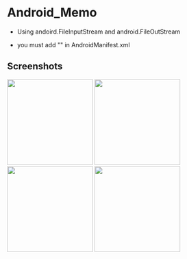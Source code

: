 # Android_Memo

* Using andoird.FileInputStream and android.FileOutStream

* you must add "<uses-permission android:name="android.permission.WRITE_EXTERNAL_STORAGE"/>" in AndroidManifest.xml

Screenshots
-----------

<div>
<img width="200" src="https://user-images.githubusercontent.com/37185394/52102868-0ff77880-2626-11e9-8418-88fd165b2635.PNG"/>
<img width="200" src="https://user-images.githubusercontent.com/37185394/52102858-fd7d3f00-2625-11e9-849b-802880ae41e6.PNG"/>
<img width="200" src="https://user-images.githubusercontent.com/37185394/52102856-fce4a880-2625-11e9-8443-9a20f2e6cbec.PNG"/>
<img width="200" src="https://user-images.githubusercontent.com/37185394/52102860-fd7d3f00-2625-11e9-8316-84da60ff2524.PNG"/>
</div>

